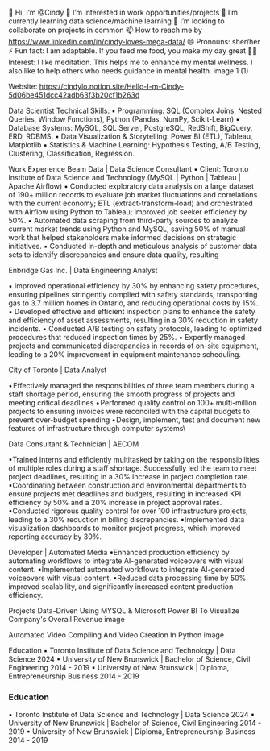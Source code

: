 👋 Hi, I’m @Cindy
👀 I’m interested in work opportunities/projects
🌱 I’m currently learning data science/machine learning
💞️ I’m looking to collaborate on projects in common
📫 How to reach me by https://www.linkedin.com/in/cindy-loves-mega-data/
😄 Pronouns: sher/her
⚡ Fun fact: I am adaptable. If you feed me food, you make my day great
🧘🏻 Interest: I like meditation. This helps me to enhance my mental wellness. I also like to help others who needs guidance in mental health.
image 1 (1)

Website: https://cindylo.notion.site/Hello-I-m-Cindy-5d06be451dcc42adb63f3b20cf1b263d

Data Scientist
Technical Skills:
▪ Programming: SQL (Complex Joins, Nested Queries, Window Functions), Python (Pandas, NumPy, Scikit-Learn) ▪ Database Systems: MySQL, SQL Server, PostgreSQL, RedShift, BigQuery, ERD, RDBMS. ▪ Data Visualization & Storytelling: Power BI (ETL), Tableau, Matplotlib ▪ Statistics & Machine Learning: Hypothesis Testing, A/B Testing, Clustering, Classification, Regression.

Work Experience
Beam Data | Data Science Consultant ▪ Client: Toronto Institute of Data Science and Technology (MySQL | Python | Tableau | Apache Airflow) ▪ Conducted exploratory data analysis on a large dataset of 190+ million records to evaluate job market fluctuations and correlations with the current economy; ETL (extract-transform-load) and orchestrated with Airflow using Python to Tableau; improved job seeker efficiency by 50%. ▪ Automated data scraping from third-party sources to analyze current market trends using Python and MySQL, saving 50% of manual work that helped stakeholders make informed decisions on strategic initiatives. ▪ Conducted in-depth and meticulous analysis of customer data sets to identify discrepancies and ensure data quality, resulting

Enbridge Gas Inc. | Data Engineering Analyst

▪ Improved operational efficiency by 30% by enhancing safety procedures, ensuring pipelines stringently complied with safety standards, transporting gas to 3.7 million homes in Ontario, and reducing operational costs by 15%. ▪ Developed effective and efficient inspection plans to enhance the safety and efficiency of asset assessments, resulting in a 30% reduction in safety incidents. ▪ Conducted A/B testing on safety protocols, leading to optimized procedures that reduced inspection times by 25%. ▪ Expertly managed projects and communicated discrepancies in records of on-site equipment, leading to a 20% improvement in equipment maintenance scheduling.

City of Toronto | Data Analyst

• Effectively managed the responsibilities of three team members during a staff shortage period, ensuring the smooth progress of projects and meeting critical deadlines
• Performed quality control on 100+ multi-million projects to ensuring invoices were reconciled with the capital budgets to prevent over-budget spending
• Design, implement, test and document new features of infrastructure through computer systems\

Data Consultant & Technician | AECOM

▪Trained interns and efficiently multitasked by taking on the responsibilities of multiple roles during a staff shortage. Successfully led the team to meet project deadlines, resulting in a 30% increase in project completion rate. ▪Coordinating between construction and environmental departments to ensure projects met deadlines and budgets, resulting in increased KPI efficiency by 50% and a 20% increase in project approval rates. ▪Conducted rigorous quality control for over 100 infrastructure projects, leading to a 30% reduction in billing discrepancies. ▪Implemented data visualization dashboards to monitor project progress, which improved reporting accuracy by 30%.

Developer | Automated Media ▪Enhanced production efficiency by automating workflows to integrate AI-generated voiceovers with visual content. ▪Implemented automated workflows to integrate AI-generated voiceovers with visual content. ▪Reduced data processing time by 50% improved scalability, and significantly increased content production efficiency.

Projects
Data-Driven Using MYSQL & Microsoft Power BI To Visualize Company's Overall Revenue
image

Automated Video Compiling And Video Creation In Python
image

Education
▪ Toronto Institute of Data Science and Technology | Data Science 2024 ▪ University of New Brunswick | Bachelor of Science, Civil Engineering 2014 - 2019 ▪ University of New Brunswick | Diploma, Entrepreneurship Business 2014 - 2019


### Education
▪ Toronto Institute of Data Science and Technology |  Data Science 2024
▪ University of New Brunswick | Bachelor of Science, Civil Engineering 2014 - 2019
▪ University of New Brunswick | Diploma, Entrepreneurship Business 2014 - 2019
